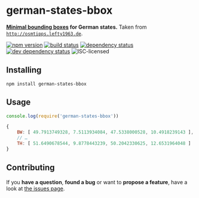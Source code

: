# german-states-bbox

**[Minimal bounding boxes](https://en.wikipedia.org/wiki/Minimum_bounding_box) for German states.** Taken from [`http://osmtipps.lefty1963.de`](http://osmtipps.lefty1963.de/2008/10/api-und-bounding-box.html).

[![npm version](https://img.shields.io/npm/v/german-states-bbox.svg)](https://www.npmjs.com/package/german-states-bbox)
[![build status](https://img.shields.io/travis/derhuerst/german-states-bbox.svg)](https://travis-ci.org/derhuerst/german-states-bbox)
[![dependency status](https://img.shields.io/david/derhuerst/german-states-bbox.svg)](https://david-dm.org/derhuerst/german-states-bbox)
[![dev dependency status](https://img.shields.io/david/dev/derhuerst/german-states-bbox.svg)](https://david-dm.org/derhuerst/german-states-bbox#info=devDependencies)
![ISC-licensed](https://img.shields.io/github/license/derhuerst/german-states-bbox.svg)


## Installing

```shell
npm install german-states-bbox
```


## Usage

```js
console.log(require('german-states-bbox'))
```

```js
{
	BW: [ 49.7913749328, 7.5113934084, 47.5338000528, 10.4918239143 ],
	// …
	TH: [ 51.6490678544, 9.8778443239, 50.2042330625, 12.6531964048 ]
}
```


## Contributing

If you **have a question**, **found a bug** or want to **propose a feature**, have a look at [the issues page](https://github.com/derhuerst/german-states-bbox/issues).
